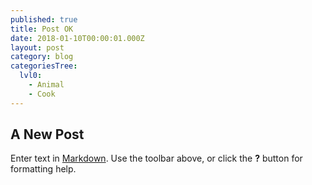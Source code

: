 ```yaml
---
published: true
title: Post OK
date: 2018-01-10T00:00:01.000Z
layout: post
category: blog
categoriesTree:
  lvl0:
    - Animal
    - Cook
---
```

## A New Post

Enter text in [Markdown](http://daringfireball.net/projects/markdown/). Use the toolbar above, or click the **?** button for formatting help.
